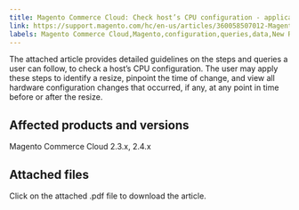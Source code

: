 ```yaml
---
title: Magento Commerce Cloud: Check host’s CPU configuration - application to host resizes
link: https://support.magento.com/hc/en-us/articles/360058507012-Magento-Commerce-Cloud-Check-host-s-CPU-configuration-application-to-host-resizes
labels: Magento Commerce Cloud,Magento,configuration,queries,data,New Relic,New Relic One,CPU,how to
---
```


The attached article provides detailed guidelines on the steps and queries a user can follow, to check a host’s CPU configuration. The user may apply these steps to identify a resize, pinpoint the time of change, and view all hardware configuration changes that occurred, if any, at any point in time before or after the resize.

## Affected products and versions

Magento Commerce Cloud 2.3.x, 2.4.x

## Attached files

Click on the attached .pdf file to download the article.